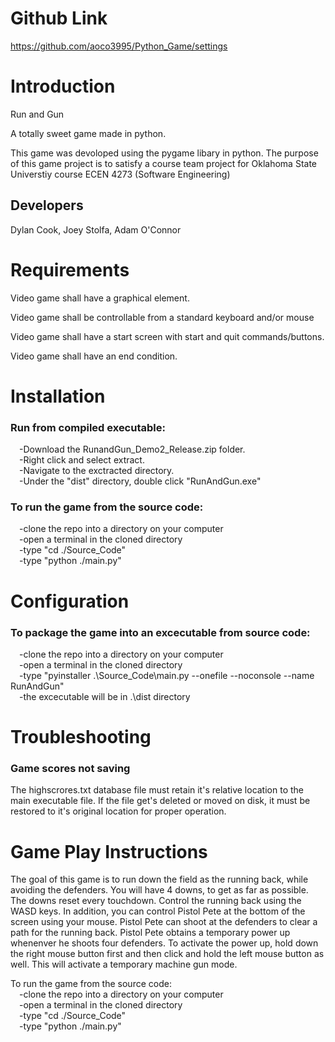 # Github Link
https://github.com/aoco3995/Python_Game/settings

# Introduction
Run and Gun

A totally sweet game made in python.

This game was devoloped using the pygame libary in python. The purpose of this game project is to satisfy a course team project for Oklahoma State Universtiy course ECEN 4273 (Software Engineering)

## Developers
Dylan Cook, Joey Stolfa, Adam O'Connor

# Requirements

Video game shall have a graphical element.

Video game shall be controllable from a standard keyboard and/or mouse

Video game shall have a start screen with start and quit commands/buttons.

Video game shall have an end condition.

# Installation

### Run from compiled executable:
&emsp;-Download the RunandGun_Demo2_Release.zip folder.  
&emsp;-Right click and select extract.  
&emsp;-Navigate to the exctracted directory.  
&emsp;-Under the "dist" directory, double click "RunAndGun.exe"  


### To run the game from the source code:  
&emsp;-clone the repo into a directory on your computer  
&emsp;-open a terminal in the cloned directory  
&emsp;-type "cd ./Source_Code"  
&emsp;-type "python ./main.py"  
    
# Configuration

### To package the game into an excecutable from source code:  
&emsp;-clone the repo into a directory on your computer  
&emsp;-open a terminal in the cloned directory  
&emsp;-type "pyinstaller .\Source_Code\main.py --onefile --noconsole --name RunAndGun"  
&emsp;-the excecutable will be in .\dist directory  


# Troubleshooting 

### Game scores not saving
The highscrores.txt database file must retain it's relative location to the main executable file. If the file get's deleted or moved on disk, it must be restored to it's original location for proper operation.

# Game Play Instructions

The goal of this game is to run down the field as the running back, while avoiding the defenders.
You will have 4 downs, to get as far as possible. The downs reset every touchdown.
Control the running back using the WASD keys.
In addition, you can control Pistol Pete at the bottom of the screen using your mouse.
Pistol Pete can shoot at the defenders to clear a path for the running back. Pistol Pete obtains a temporary power up whenenver he shoots four defenders. To activate the power up, hold down the right mouse button first and then click and hold the left mouse button as well. This will activate a temporary machine gun mode.


To run the game from the source code:  
&emsp;-clone the repo into a directory on your computer  
&emsp;-open a terminal in the cloned directory  
&emsp;-type "cd ./Source_Code"  
&emsp;-type "python ./main.py"  
    
